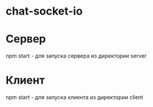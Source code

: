 # chat-socket-io

# Сервер

npm start - для запуска сервера из директории server

# Клиент

npm start - для запуска клиента из директории client
